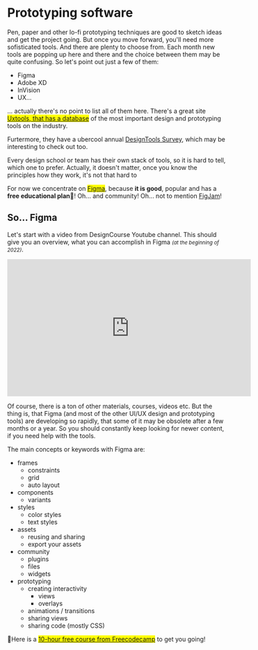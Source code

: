 # Prototyping software

Pen, paper and other lo-fi prototyping techniques are good to sketch ideas and get the project going. But once you move forward, you'll need more sofisticated tools. And there are plenty to choose from. Each month new tools are popping up here and there and the choice between them may be quite confusing. So let's point out just a few of them: 

- Figma
- Adobe XD
- InVision
- UX...

... actually there's no point to list all of them here. There's a great site <mark>[Uxtools, that has a database](https://uxtools.co/tools/design)</mark> of the most important design and prototyping tools on the industry. 

Furtermore, they have a ubercool annual [DesignTools Survey](https://uxtools.co/survey-2021/), which may be interesting to check out too.

Every design school or team has their own stack of tools, so it is hard to tell, which one to prefer. Actually, it doesn't matter, once you know the principles how they work, it's not that hard to 

For now we concentrate on <mark>[Figma](https://figma.com)</mark>, because **it is good**, popular and has a **free educational plan**🙌! Oh... and community! Oh... not to mention [FigJam](https://www.figma.com/figjam/)!




## So... Figma

Let's start with a video from DesignCourse Youtube channel. This should give you an overview, what you can accomplish in Figma <small>*(at the beginning of 2022)*</small>. 

<div class="video-responsive">
<iframe width="560" height="315" src="https://www.youtube-nocookie.com/embed/YiLUYf4HDh4?start=788" title="YouTube video player" frameborder="0" allow="accelerometer; autoplay; clipboard-write; encrypted-media; gyroscope; picture-in-picture" allowfullscreen></iframe>
</div>

Of course, there is a ton of other materials, courses, videos etc. But the thing is, that Figma (and most of the other UI/UX design and prototyping tools) are developing so rapidly, that some of it may be obsolete after a few months or a year. So you should constantly keep looking for newer content, if you need help with the tools. 

The main concepts or keywords with Figma are:

- frames
    - constraints
    - grid
    - auto layout
- components
    - variants
- styles
    - color styles
    - text styles
- assets
    - reusing and sharing
    - export your assets
- community
    - plugins
    - files
    - widgets
- prototyping
    - creating interactivity
        - views
        - overlays
    - animations / transitions
    - sharing views
    - sharing code (mostly CSS)

📌Here is a <mark>[10-hour free course from Freecodecamp](https://www.freecodecamp.org/news/ui-design-with-figma-tutorial/)</mark> to get you going!